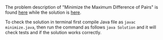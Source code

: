 The problem description of "Minimize the Maximum Difference of Pairs" is found [here](https://leetcode.com/problems/minimize-the-maximum-difference-of-pairs/) while the solution is [here](https://github.com/aurimas13/Solutions-To-Problems/blob/main/LeetCode/Java%20Solutions/Minimize%20the%20Maximum%20Difference%20of%20Pairs/minimize.java).

To check the solution in terminal first compile Java file as `javac minimize.java`, then run the command as follows `java Solution` and it will check tests and if the solution works correctly.

